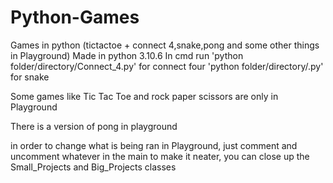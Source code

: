 # Python-Games
Games in python (tictactoe + connect 4,snake,pong and some other things in Playground)
Made in python 3.10.6
In cmd run 'python folder/directory/Connect_4.py' for connect four 'python folder/directory/.py' for snake

Some games like Tic Tac Toe and rock paper scissors are only in Playground

There is a version of pong in playground

in order to change what is being ran in Playground, just comment and uncomment whatever in the main
to make it neater, you can close up the Small_Projects and Big_Projects classes
